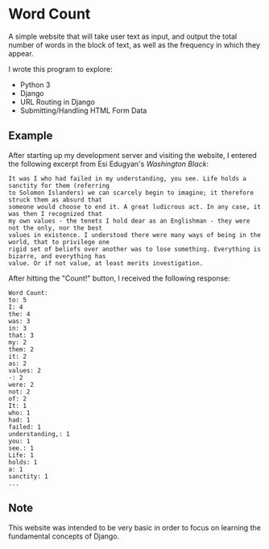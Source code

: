 # Word Count

A simple website that will take user text as input, and output the total number of words in the block of text, as well as the frequency in which they appear. 

I wrote this program to explore:
* Python 3
* Django
* URL Routing in Django
* Submitting/Handling HTML Form Data

## Example
After starting up my development server and visiting the website, I entered the following excerpt from Esi Edugyan's _Washington Black_:

```
It was I who had failed in my understanding, you see. Life holds a sanctity for them (referring 
to Solomon Islanders) we can scarcely begin to imagine; it therefore struck them as absurd that 
someone would choose to end it. A great ludicrous act. In any case, it was then I recognized that 
my own values - the tenets I hold dear as an Englishman - they were not the only, nor the best 
values in existence. I understood there were many ways of being in the world, that to privilege one 
rigid set of beliefs over another was to lose something. Everything is bizarre, and everything has 
value. Or if not value, at least merits investigation.
```
After hitting the "Count!" button, I received the following response:

```
Word Count:
to: 5 
I: 4 
the: 4 
was: 3 
in: 3 
that: 3 
my: 2 
them: 2 
it: 2 
as: 2 
values: 2 
-: 2 
were: 2 
not: 2 
of: 2 
It: 1 
who: 1 
had: 1 
failed: 1 
understanding,: 1 
you: 1 
see.: 1 
Life: 1 
holds: 1 
a: 1 
sanctity: 1 
...
```

## Note
This website was intended to be very basic in order to focus on learning the fundamental concepts of Django.
